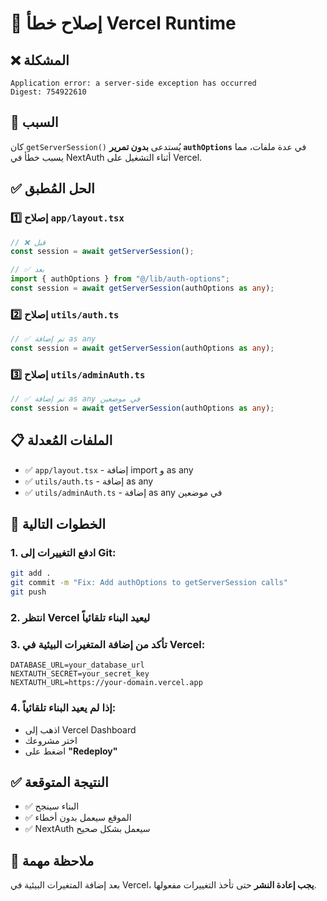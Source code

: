 # 🔧 إصلاح خطأ Vercel Runtime

## ❌ المشكلة
```
Application error: a server-side exception has occurred
Digest: 754922610
```

## 🎯 السبب
كان `getServerSession()` يُستدعى **بدون تمرير `authOptions`** في عدة ملفات، مما يسبب خطأ في NextAuth أثناء التشغيل على Vercel.

## ✅ الحل المُطبق

### 1️⃣ إصلاح `app/layout.tsx`
```typescript
// ❌ قبل
const session = await getServerSession();

// ✅ بعد
import { authOptions } from "@/lib/auth-options";
const session = await getServerSession(authOptions as any);
```

### 2️⃣ إصلاح `utils/auth.ts`
```typescript
// ✅ تم إضافة as any
const session = await getServerSession(authOptions as any);
```

### 3️⃣ إصلاح `utils/adminAuth.ts`
```typescript
// ✅ تم إضافة as any في موضعين
const session = await getServerSession(authOptions as any);
```

## 📋 الملفات المُعدلة
- ✅ `app/layout.tsx` - إضافة import و as any
- ✅ `utils/auth.ts` - إضافة as any
- ✅ `utils/adminAuth.ts` - إضافة as any في موضعين

## 🚀 الخطوات التالية

### 1. ادفع التغييرات إلى Git:
```bash
git add .
git commit -m "Fix: Add authOptions to getServerSession calls"
git push
```

### 2. انتظر Vercel ليعيد البناء تلقائياً

### 3. تأكد من إضافة المتغيرات البيئية في Vercel:
```env
DATABASE_URL=your_database_url
NEXTAUTH_SECRET=your_secret_key
NEXTAUTH_URL=https://your-domain.vercel.app
```

### 4. إذا لم يعيد البناء تلقائياً:
- اذهب إلى Vercel Dashboard
- اختر مشروعك
- اضغط على **"Redeploy"**

## ✅ النتيجة المتوقعة
- ✅ البناء سينجح
- ✅ الموقع سيعمل بدون أخطاء
- ✅ NextAuth سيعمل بشكل صحيح

## 📝 ملاحظة مهمة
بعد إضافة المتغيرات البيئية في Vercel، **يجب إعادة النشر** حتى تأخذ التغييرات مفعولها.